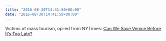 ```yaml
---
title: "2016-08-30T14:41:50+00:00"
date: "2016-08-30T14:41:50+00:00"
---
```


Victims of mass tourism, op-ed from NYTimes: [Can We Save Venice Before It’s Too Late?](https://www.nytimes.com/2016/08/30/opinion/can-we-save-venice-before-its-too-late.html)
